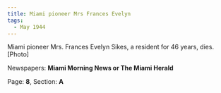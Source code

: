 ```yaml
---  
title: Miami pioneer Mrs Frances Evelyn  
tags:  
  - May 1944  
---  
```

  
Miami pioneer Mrs. Frances Evelyn Sikes, a resident for 46 years, dies. [Photo]  
  
Newspapers: **Miami Morning News or The Miami Herald**  
  
Page: **8**, Section: **A** 
